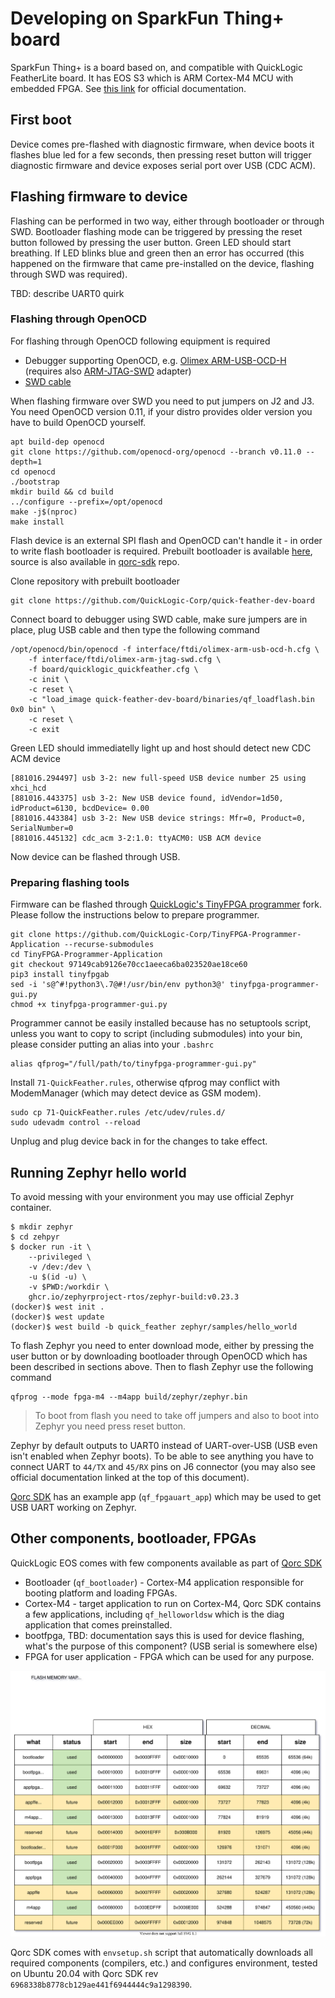 # Developing on SparkFun Thing+ board

SparkFun Thing+ is a board based on, and compatible with QuickLogic FeatherLite
board. It has EOS S3 which is ARM Cortex-M4 MCU with embedded FPGA. See
[this link](https://learn.sparkfun.com/tutorials/quicklogic-thing-plus-eos-s3-hookup-guide)
for official documentation.

## First boot

Device comes pre-flashed with diagnostic firmware, when device boots it flashes
blue led for a few seconds, then pressing reset button will trigger diagnostic
firmware and device exposes serial port over USB (CDC ACM).

## Flashing firmware to device

Flashing can be performed in two way, either through bootloader or through SWD.
Bootloader flashing mode can be triggered by pressing the reset button followed
by pressing the user button. Green LED should start breathing. If LED blinks
blue and green then an error has occurred (this happened on the firmware that
came pre-installed on the device, flashing through SWD was required).

TBD: describe UART0 quirk

### Flashing through OpenOCD

For flashing through OpenOCD following equipment is required

- Debugger supporting OpenOCD, e.g.
  [Olimex ARM-USB-OCD-H](https://www.olimex.com/Products/ARM/JTAG/ARM-USB-OCD-H/)
  (requires also [ARM-JTAG-SWD](https://www.olimex.com/Products/ARM/JTAG/ARM-JTAG-SWD/)
  adapter)
- [SWD cable](https://www.adafruit.com/product/1675)

When flashing firmware over SWD you need to put jumpers on J2 and J3. You need
OpenOCD version 0.11, if your distro provides older version you have to build
OpenOCD yourself.

```
apt build-dep openocd
git clone https://github.com/openocd-org/openocd --branch v0.11.0 --depth=1
cd openocd
./bootstrap
mkdir build && cd build
../configure --prefix=/opt/openocd
make -j$(nproc)
make install
```

Flash device is an external SPI flash and OpenOCD can't handle it - in order to
write flash bootloader is required. Prebuilt bootloader is available
[here](https://github.com/QuickLogic-Corp/quick-feather-dev-board),
source is also available in
[qorc-sdk](https://github.com/QuickLogic-Corp/qorc-sdk) repo.

Clone repository with prebuilt bootloader

```shell
git clone https://github.com/QuickLogic-Corp/quick-feather-dev-board
```

Connect board to debugger using SWD cable, make sure jumpers are in place, plug
USB cable and then type the following command

```shell
/opt/openocd/bin/openocd -f interface/ftdi/olimex-arm-usb-ocd-h.cfg \
    -f interface/ftdi/olimex-arm-jtag-swd.cfg \
    -f board/quicklogic_quickfeather.cfg \
    -c init \
    -c reset \
    -c "load_image quick-feather-dev-board/binaries/qf_loadflash.bin 0x0 bin" \
    -c reset \
    -c exit
```

Green LED should immediatelly light up and host should detect new CDC ACM device
```
[881016.294497] usb 3-2: new full-speed USB device number 25 using xhci_hcd
[881016.443375] usb 3-2: New USB device found, idVendor=1d50, idProduct=6130, bcdDevice= 0.00
[881016.443384] usb 3-2: New USB device strings: Mfr=0, Product=0, SerialNumber=0
[881016.445132] cdc_acm 3-2:1.0: ttyACM0: USB ACM device
```

Now device can be flashed through USB.

### Preparing flashing tools

Firmware can be flashed through [QuickLogic's TinyFPGA programmer](https://github.com/QuickLogic-Corp/TinyFPGA-Programmer-Application/)
fork. Please follow the instructions below to prepare programmer.

```shell
git clone https://github.com/QuickLogic-Corp/TinyFPGA-Programmer-Application --recurse-submodules
cd TinyFPGA-Programmer-Application
git checkout 97149cab9126e70cc1aeeca6ba023520ae18ce60
pip3 install tinyfpgab
sed -i 's@^#!python3\.7@#!/usr/bin/env python3@' tinyfpga-programmer-gui.py
chmod +x tinyfpga-programmer-gui.py
```

Programmer cannot be easily installed because has no setuptools script, unless
you want to copy to script (including submodules) into your bin, please consider
putting an alias into your `.bashrc`

```shell
alias qfprog="/full/path/to/tinyfpga-programmer-gui.py"
```

Install `71-QuickFeather.rules`, otherwise qfprog may conflict with ModemManager
(which may detect device as GSM modem).

```shell
sudo cp 71-QuickFeather.rules /etc/udev/rules.d/
sudo udevadm control --reload
```

Unplug and plug device back in for the changes to take effect.

## Running Zephyr hello world

To avoid messing with your environment you may use official Zephyr container.

```shell
$ mkdir zephyr
$ cd zehpyr
$ docker run -it \
    --privileged \
    -v /dev:/dev \
    -u $(id -u) \
    -v $PWD:/workdir \
    ghcr.io/zephyrproject-rtos/zephyr-build:v0.23.3
(docker)$ west init .
(docker)$ west update
(docker)$ west build -b quick_feather zephyr/samples/hello_world
```

To flash Zephyr you need to enter download mode, either by pressing the user
button or by downloading bootloader through OpenOCD which has been described in
sections above. Then to flash Zephyr use the following command

```shell
qfprog --mode fpga-m4 --m4app build/zephyr/zephyr.bin
```

> To boot from flash you need to take off jumpers and also to boot into Zephyr
> you need press reset button.

Zephyr by default outputs to UART0 instead of UART-over-USB (USB even isn't
enabled when Zephyr boots). To be able to see anything you have to connect UART
to `44/TX` and `45/RX` pins on J6 connector (you may also see official
documentation linked at the top of this document).

[Qorc SDK](https://github.com/QuickLogic-Corp/qorc-sdk) has an example app
(`qf_fpgauart_app`) which may be used to get USB UART working on Zephyr.

## Other components, bootloader, FPGAs

QuickLogic EOS comes with few components available as part of
[Qorc SDK](https://github.com/QuickLogic-Corp/qorc-sdk)

- Bootloader (`qf_bootloader`) - Cortex-M4 application responsible for booting
  platform and loading FPGAs.
- Cortex-M4 - target application to run on Cortex-M4, Qorc SDK contains a few
  applications, including `qf_helloworldsw` which is the diag application that
  comes preinstalled.
- bootfpga, TBD: documentation says this is used for device flashing, what's the
  purpose of this component? (USB serial is somewhere else)
- FPGA for user application - FPGA which can be used for any purpose.

![](/images/qorc-flash-memory-map-addresses.svg)

Qorc SDK comes with `envsetup.sh` script that automatically downloads all
required components (compilers, etc.) and configures environment, tested on
Ubuntu 20.04 with Qorc SDK rev `6968338b8778cb129ae441f6944444c9a1298390`.
